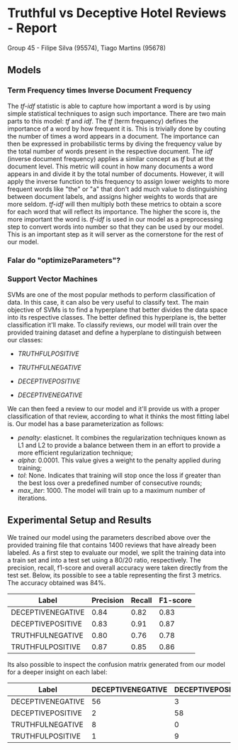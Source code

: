 # Truthful vs Deceptive Hotel Reviews - Report
Group 45 - Filipe Silva (95574), Tiago Martins (95678)

## Models

### Term Frequency times Inverse Document Frequency

The *tf-idf* statistic is able to capture how important a word is by using simple
statistical techniques to asign such importance. There are two main parts to
this model: *tf* and *idf*. The *tf* (term frequency) defines the importance of
a word by how frequent it is. This is trivially done by couting the number of 
times a word appears in a document. The importance can then be expressed in
probabilistic terms by diving the frequency value by the total number of words 
present in the respective document. The *idf* (inverse document frequency)
applies a similar concept as *tf* but at the document level. This metric will 
count in how many documents a word appears in and divide it by the total number 
of documents. However, it will apply the inverse function to this frequency to 
assign lower weights to more frequent words like "the" or "a" that don't add 
much value to distinguishing between document labels, and assigns higher weights 
to words that are more seldom. *tf-idf* will then multiply both these metrics 
to obtain a score for each word that will reflect its importance. The higher 
the score is, the more important the word is.
*tf-idf* is used in our model as a preprocessing step to convert words into 
number so that they can be used by our model. This is an important step as it 
will server as the cornerstone for the rest of our model.


### Falar do "optimizeParameters"?


### Support Vector Machines

SVMs are one of the most popular methods to perform classification of data. In 
this case, it can also be very useful to classify text. The main objective of 
SVMs is to find a hyperplane that better divides the data space into its 
respective classes. The better defined this hyperplane is, the better 
classification it'll make.
To classify reviews, our model will train over the provided training dataset 
and define a hyperplane to distinguish between our classes: 

* *TRUTHFULPOSITIVE*

* *TRUTHFULNEGATIVE*

* *DECEPTIVEPOSITIVE*

* *DECEPTIVENEGATIVE*

We can then feed a review to our model and it'll provide us with a proper 
classification of that review, according to what it thinks the most fitting 
label is.
Our model has a base parameterization as follows:
* *penalty*: elasticnet. It combines the regularization techniques known as 
	L1 and L2 to provide a balance between them in an effort to provide a more 
	efficient regularization technique;
* *alpha*: 0.0001. This value gives a weight to the penalty applied during 
	training;
* *tol*: None. Indicates that training will stop once the loss if greater 
	than the best loss over a predefined number of consecutive rounds;
* *max_iter*: 1000. The model will train up to a maximum number of iterations.

## Experimental Setup and Results

We trained our model using the parameters described above over the provided 
training file that contains 1400 reviews that have already been labeled. As 
a first step to evaluate our model, we split the training data into a train set 
and into a test set using a 80/20 ratio, respectively. The precision, recall, 
f1-score and overall accuracy were taken directly from the test set. Below, 
its possible to see a table representing the first 3 metrics. The accuracy 
obtained was 84%.

| Label             | Precision | Recall | F1-score |
| ----------------- | --------- | ------ | ---------|
| DECEPTIVENEGATIVE |    0.84   |  0.82  |   0.83   |
| DECEPTIVEPOSITIVE |    0.83   |  0.91  |   0.87   |
| TRUTHFULNEGATIVE  |    0.80   |  0.76  |   0.78   |
| TRUTHFULPOSITIVE  |    0.87   |  0.85  |   0.86   |

Its also possible to inspect the confusion matrix generated from our model for 
a deeper insight on each label:

| Label             | DECEPTIVENEGATIVE | DECEPTIVEPOSITIVE | TRUTHFULNEGATIVE | TRUTHFULPOSITIVE |
| ----------------- | ----------------- | ----------------- | ---------------- | ---------------- |
| DECEPTIVENEGATIVE |         56        |         3         |         9        |         0        |
| DECEPTIVEPOSITIVE |          2        |        58         |         0        |         4        |
| TRUTHFULNEGATIVE  |          8        |         0         |        48        |         7        |
| TRUTHFULPOSITIVE  |          1        |         9         |         3        |        72        |